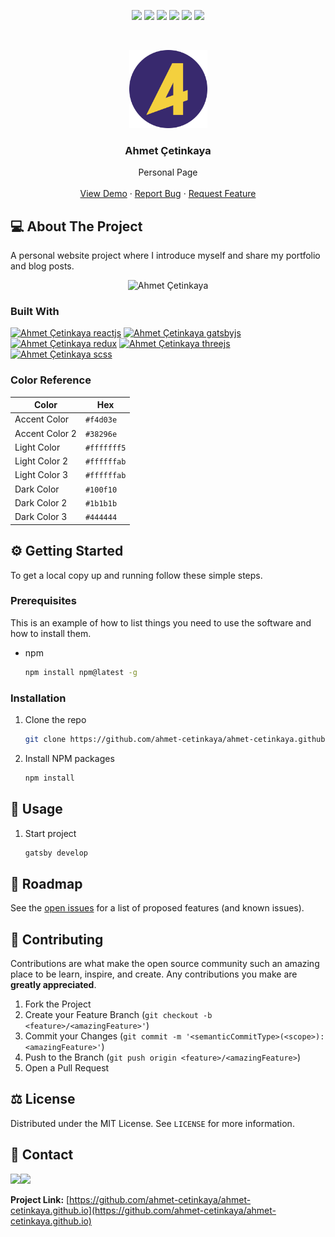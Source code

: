 <p align="center">
  <a href="https://github.com/ahmet-cetinkaya/ahmet-cetinkaya.github.io/graphs/contributors"><img src="https://img.shields.io/github/contributors/ahmet-cetinkaya/ahmet-cetinkaya.github.io.svg?style=for-the-badge"></a>
  <a href="https://github.com/ahmet-cetinkaya/ahmet-cetinkaya.github.io/network/members"><img src="https://img.shields.io/github/forks/ahmet-cetinkaya/ahmet-cetinkaya.github.io.svg?style=for-the-badge"></a>
  <a href="https://github.com/ahmet-cetinkaya/ahmet-cetinkaya.github.io/stargazers"><img src="https://img.shields.io/github/stars/ahmet-cetinkaya/ahmet-cetinkaya.github.io.svg?style=for-the-badge"></a>
  <a href="https://github.com/ahmet-cetinkaya/ahmet-cetinkaya.github.io/issues"><img src="https://img.shields.io/github/issues/ahmet-cetinkaya/ahmet-cetinkaya.github.io.svg?style=for-the-badge"></a>
  <a href="https://github.com/ahmet-cetinkaya/ahmet-cetinkaya.github.io/blob/master/LICENSE"><img src="https://img.shields.io/github/license/ahmet-cetinkaya/ahmet-cetinkaya.github.io.svg?style=for-the-badge"></a>
  <a href="https://linkedin.com/in/ahmet-cetinkaya"><img src="https://img.shields.io/badge/LinkedIn-0077B5?style=for-the-badge&logo=linkedin&logoColor=white"></a>
</p><br />

<p align="center">
  <a href="https://github.com/ahmet-cetinkaya/ahmet-cetinkaya.github.io"><img src="src/shared/assets/images/icon.png" height="125"></a>
  <h3 align="center">Ahmet Çetinkaya</h3>
  <p align="center">
    Personal Page
    <br />
    <br />
    <a href="https://ahmetcetinkaya.me">View Demo</a>
    ·
    <a href="https://github.com/ahmet-cetinkaya/ahmet-cetinkaya.github.io/issues">Report Bug</a>
    ·
    <a href="https://github.com/ahmet-cetinkaya/ahmet-cetinkaya.github.io/issues">Request Feature</a>
  </p>
</p>

## 💻 About The Project
A personal website project where I introduce myself and share my portfolio and blog posts.

<p align="center"><img src="https://user-images.githubusercontent.com/53148314/192152720-36fe66f3-1bcf-40a7-a46f-1c85eb5852ce.gif" alt="Ahmet Çetinkaya" width="600"/></p>

### Built With
[![Ahmet Çetinkaya reactjs](https://img.shields.io/badge/React-20232A?style=for-the-badge&logo=react&logoColor=61DAFB)](https://reactjs.org)
[![Ahmet Çetinkaya gatsbyjs](https://img.shields.io/badge/Gatsby-663399?style=for-the-badge&logo=gatsby&logoColor=white)](https://gatsbyjs.com/)
[![Ahmet Çetinkaya redux](https://img.shields.io/badge/Redux-593D88?style=for-the-badge&logo=redux&logoColor=white)](https://redux.js.org/)
[![Ahmet Çetinkaya threejs](https://img.shields.io/badge/ThreeJs-black?style=for-the-badge&logo=three.js&logoColor=white)](https://threejs.org/)
[![Ahmet Çetinkaya scss](https://img.shields.io/badge/Scss-CC6699?style=for-the-badge&logo=sass&logoColor=white)](https://sass-lang.com/)

### Color Reference

| Color          | Hex         |
| -------------- | ----------- |
| Accent Color   | `#f4d03e`   |
| Accent Color 2 | `#38296e`   |
| Light Color    | `#fffffff5` |
| Light Color 2  | `#ffffffab` |
| Light Color 3  | `#ffffffab` |
| Dark Color     | `#100f10`   |
| Dark Color 2   | `#1b1b1b`   |
| Dark Color 3   | `#444444`   |

## ⚙️ Getting Started

To get a local copy up and running follow these simple steps.

### Prerequisites

This is an example of how to list things you need to use the software and how to install them.

- npm
  ```sh
  npm install npm@latest -g
  ```

### Installation

1. Clone the repo
   ```sh
   git clone https://github.com/ahmet-cetinkaya/ahmet-cetinkaya.github.io.git
   ```
2. Install NPM packages
   ```sh
   npm install
   ```

## 🚀 Usage

1. Start project
   ```sh
   gatsby develop
   ```

## 🚧 Roadmap

See the [open issues](https://github.com/ahmet-cetinkaya/ahmet-cetinkaya.github.io/issues) for a list of proposed features (and known issues).

## 🤝 Contributing

Contributions are what make the open source community such an amazing place to be learn, inspire, and create. Any contributions you make are **greatly appreciated**.

1. Fork the Project
2. Create your Feature Branch (`git checkout -b <feature>/<amazingFeature>'`)
3. Commit your Changes (`git commit -m '<semanticCommitType>(<scope>): <amazingFeature>'`)
4. Push to the Branch (`git push origin <feature>/<amazingFeature>`)
5. Open a Pull Request

## ⚖️ License

Distributed under the MIT License. See `LICENSE` for more information.

## 📧 Contact

<a href="https://ahmetcetinkaya.me/"><img src="https://img.shields.io/badge/ahmetcetinkaya.me-F4D03E.svg?&style=for-the-badge&logo=Cliqz&logoColor=black" /></a><a href="mailto:ahmetcetinkaya7@outlook.com"><img src="https://img.shields.io/badge/EMail-0078D4.svg?&style=for-the-badge&logo=microsoft%20outlook&logoColor=white" /></a>

**Project Link:** [https://github.com/ahmet-cetinkaya/ahmet-cetinkaya.github.io](https://github.com/ahmet-cetinkaya/ahmet-cetinkaya.github.io)

<!-- ## 🙏 Acknowledgements

- []() -->
